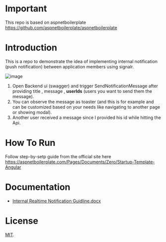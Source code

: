 # Important

 This repo is based on aspnetboilerplate https://github.com/aspnetboilerplate/aspnetboilerplate

# Introduction

This is a repo to demonstrate the idea of implementing internal notification (push notification) between application members using signalr. 

![image](https://user-images.githubusercontent.com/38657564/154839835-2a90256e-2e8b-43a5-9e01-6625b7712ae5.png)

1.  Open Backend ui (swagger) and trigger SendNotificationMessage after providing title , message , **userIds** (users you want to send them the message).
2.  You can observe the message as toaster (and this is for example and can be customized based on your needs like navigating to another page or showing modal). 
3.  Another user received a message since I provided his id while hitting the Api.
 
 
# How To Run

Follow step-by-setp guide from the official site here  https://aspnetboilerplate.com/Pages/Documents/Zero/Startup-Template-Angular

# Documentation

* [Internal Realtime Notification Guidline.docx](https://github.com/EslamElmadny/abp-Internal-notification-demo/blob/develop/Internal%20Realtime%20Notification%20Guidline.docx)
 
# License

[MIT](LICENSE).

